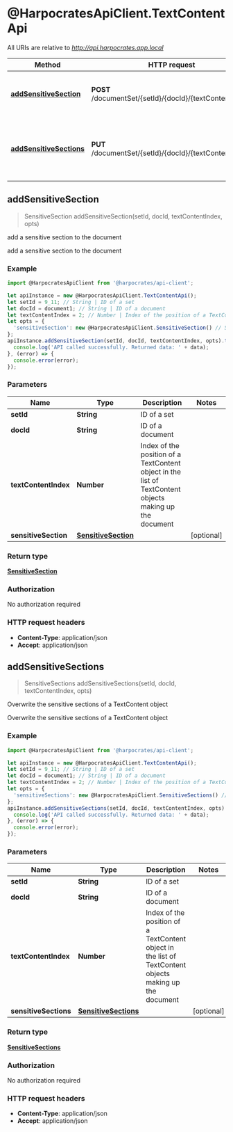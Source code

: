 # @HarpocratesApiClient.TextContentApi

All URIs are relative to *http://api.harpocrates.app.local*

Method | HTTP request | Description
------------- | ------------- | -------------
[**addSensitiveSection**](TextContentApi.md#addSensitiveSection) | **POST** /documentSet/{setId}/{docId}/{textContentIndex} | add a sensitive section to the document
[**addSensitiveSections**](TextContentApi.md#addSensitiveSections) | **PUT** /documentSet/{setId}/{docId}/{textContentIndex} | Overwrite the sensitive sections of a TextContent object



## addSensitiveSection

> SensitiveSection addSensitiveSection(setId, docId, textContentIndex, opts)

add a sensitive section to the document

add a sensitive section to the document

### Example

```javascript
import @HarpocratesApiClient from '@harpocrates/api-client';

let apiInstance = new @HarpocratesApiClient.TextContentApi();
let setId = 9_11; // String | ID of a set
let docId = document1; // String | ID of a document
let textContentIndex = 2; // Number | Index of the position of a TextContent object in the list of TextContent objects making up the document
let opts = {
  'sensitiveSection': new @HarpocratesApiClient.SensitiveSection() // SensitiveSection | 
};
apiInstance.addSensitiveSection(setId, docId, textContentIndex, opts).then((data) => {
  console.log('API called successfully. Returned data: ' + data);
}, (error) => {
  console.error(error);
});

```

### Parameters


Name | Type | Description  | Notes
------------- | ------------- | ------------- | -------------
 **setId** | **String**| ID of a set | 
 **docId** | **String**| ID of a document | 
 **textContentIndex** | **Number**| Index of the position of a TextContent object in the list of TextContent objects making up the document | 
 **sensitiveSection** | [**SensitiveSection**](SensitiveSection.md)|  | [optional] 

### Return type

[**SensitiveSection**](SensitiveSection.md)

### Authorization

No authorization required

### HTTP request headers

- **Content-Type**: application/json
- **Accept**: application/json


## addSensitiveSections

> SensitiveSections addSensitiveSections(setId, docId, textContentIndex, opts)

Overwrite the sensitive sections of a TextContent object

Overwrite the sensitive sections of a TextContent object

### Example

```javascript
import @HarpocratesApiClient from '@harpocrates/api-client';

let apiInstance = new @HarpocratesApiClient.TextContentApi();
let setId = 9_11; // String | ID of a set
let docId = document1; // String | ID of a document
let textContentIndex = 2; // Number | Index of the position of a TextContent object in the list of TextContent objects making up the document
let opts = {
  'sensitiveSections': new @HarpocratesApiClient.SensitiveSections() // SensitiveSections | 
};
apiInstance.addSensitiveSections(setId, docId, textContentIndex, opts).then((data) => {
  console.log('API called successfully. Returned data: ' + data);
}, (error) => {
  console.error(error);
});

```

### Parameters


Name | Type | Description  | Notes
------------- | ------------- | ------------- | -------------
 **setId** | **String**| ID of a set | 
 **docId** | **String**| ID of a document | 
 **textContentIndex** | **Number**| Index of the position of a TextContent object in the list of TextContent objects making up the document | 
 **sensitiveSections** | [**SensitiveSections**](SensitiveSections.md)|  | [optional] 

### Return type

[**SensitiveSections**](SensitiveSections.md)

### Authorization

No authorization required

### HTTP request headers

- **Content-Type**: application/json
- **Accept**: application/json

